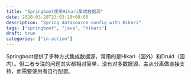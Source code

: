 ```yaml
---
title: "Springboot使用Hikari集成数据源"
date: 2020-03-28T23:03:18+08:00
description: "Spring datasource config with Hikari"
tags: ["springboot", "java", "hikari"]
draft: true
categories: ["in-action"]
---
```


Springboot提供了多种方式集成数据源，常用的是Hikari（国外）和Druid（国内）。但二者专注的问题其实都相对简单，没有对多数据源、主从分离做直接支持，而需要使用者自行配置。

<!--more-->

